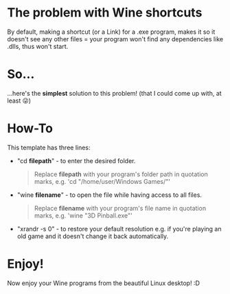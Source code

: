 # The problem with Wine shortcuts
By default, making a shortcut (or a Link) for a .exe program, makes it so it doesn't see any other files = your program won't find any dependencies like .dlls, thus won't start.


# So...
...here's the **simplest** solution to this problem! (that I could come up with, at least 😜)

# How-To
This template has three lines: 
* "cd **filepath**" - to enter the desired folder.
    > Replace **filepath** with your program's folder path in quotation marks, e.g. 'cd "/home/user/Windows Games/"'
  
* "wine **filename**" - to open the file while having access to all files.
   > Replace **filename** with your program's file name in quotation marks, e.g. 'wine "3D Pinball.exe"'
  
* "xrandr -s 0" - to restore your default resolution e.g. if you're playing an old game and it doesn't change it back automatically.

# Enjoy!
Now enjoy your Wine programs from the beautiful Linux desktop! :D
